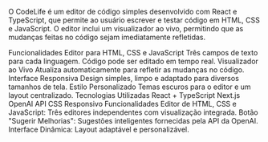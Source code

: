 O CodeLife é um editor de código simples desenvolvido com React e TypeScript, que permite ao usuário escrever e testar código em HTML, CSS e JavaScript. O editor inclui um visualizador ao vivo, permitindo que as mudanças feitas no código sejam imediatamente refletidas.

Funcionalidades
Editor para HTML, CSS e JavaScript
Três campos de texto para cada linguagem.
Código pode ser editado em tempo real.
Visualizador ao Vivo
Atualiza automaticamente para refletir as mudanças no código.
Interface Responsiva
Design simples, limpo e adaptado para diversos tamanhos de tela.
Estilo Personalizado
Temas escuros para o editor e um layout centralizado.
Tecnologias Utilizadas
React + TypeScript
Next.js
OpenAI API
CSS Responsivo
Funcionalidades
Editor de HTML, CSS e JavaScript:
Três editores independentes com visualização integrada.
Botão "Sugerir Melhorias":
Sugestões inteligentes fornecidas pela API da OpenAI.
Interface Dinâmica:
Layout adaptável e personalizável.
